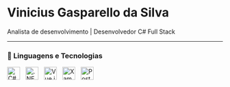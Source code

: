 # Vinicius Gasparello da Silva

Analista de desenvolvimento | Desenvolvedor C# Full Stack

---

### 🤖 Linguagens e Tecnologias
<p>
    <img 
        align="left" 
        alt="C#" 
        title="C#" 
        width="30px" 
        style="padding-right: 10px; vertical-align: middle;" 
        src="https://cdn.jsdelivr.net/gh/devicons/devicon/icons/csharp/csharp-original.svg"
    />
    <img 
        align="left" 
        alt=".NET" 
        title=".NET" 
        width="30px" 
        style="padding-right: 10px; vertical-align: middle;" 
        src="https://cdn.jsdelivr.net/gh/devicons/devicon/icons/dot-net/dot-net-original.svg"
    />
    <img 
        align="left" 
        alt="Vue.js" 
        title="Vue.js" 
        width="30px" 
        style="padding-right: 10px; vertical-align: middle;" 
        src="https://cdn.jsdelivr.net/gh/devicons/devicon/icons/vuejs/vuejs-original.svg"
    />    
    <img 
        align="left" 
        alt="Xamarin" 
        title="Xamarin" 
        width="30px" 
        style="padding-right: 10px; vertical-align: middle;" 
        src="https://cdn.jsdelivr.net/gh/devicons/devicon/icons/xamarin/xamarin-original.svg"
    />
    <img 
        align="left" 
        alt="PostgreSQL" 
        title="PostgreSQL" 
        width="30px" 
        style="padding-right: 10px; vertical-align: middle;" 
        src="https://cdn.jsdelivr.net/gh/devicons/devicon/icons/postgresql/postgresql-original.svg"
    />
</p>
